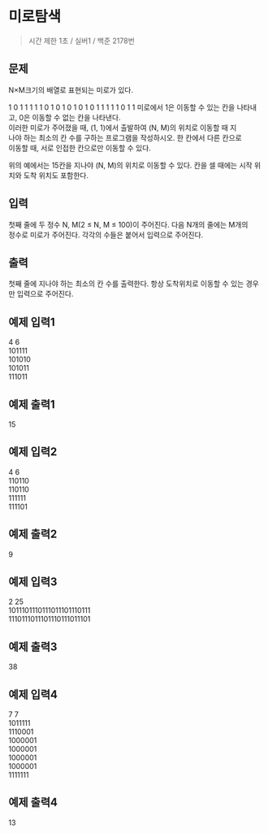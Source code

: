 미로탐색
========
> 시간 제한 1초 / 실버1 / 백준 2178번

문제
----
N×M크기의 배열로 표현되는 미로가 있다.

1	0	1	1	1	1
1	0	1	0	1	0
1	0	1	0	1	1
1	1	1	0	1	1
미로에서 1은 이동할 수 있는 칸을 나타내고, 0은 이동할 수 없는 칸을 나타낸다.   
이러한 미로가 주어졌을 때, (1, 1)에서 출발하여 (N, M)의 위치로 이동할 때 지  
나야 하는 최소의 칸 수를 구하는 프로그램을 작성하시오. 한 칸에서 다른 칸으로  
이동할 때, 서로 인접한 칸으로만 이동할 수 있다.  

위의 예에서는 15칸을 지나야 (N, M)의 위치로 이동할 수 있다. 칸을 셀 때에는 시작 위치와 도착 위치도 포함한다.  

입력
-----
첫째 줄에 두 정수 N, M(2 ≤ N, M ≤ 100)이 주어진다. 다음 N개의 줄에는 M개의   
정수로 미로가 주어진다. 각각의 수들은 붙어서 입력으로 주어진다.  

출력
---
첫째 줄에 지나야 하는 최소의 칸 수를 출력한다. 항상 도착위치로 이동할 수 있는 경우만 입력으로 주어진다.

예제 입력1
----
4 6  
101111  
101010  
101011  
111011  

예제 출력1 
--
15

예제 입력2
-----
4 6  
110110  
110110  
111111  
111101  

예제 출력2
------
9

예제 입력3
------
2 25  
1011101110111011101110111  
1110111011101110111011101  

예제 출력3
-----
38

예제 입력4
------
7 7  
1011111  
1110001  
1000001  
1000001  
1000001  
1000001  
1111111  


예제 출력4
--------
13
























